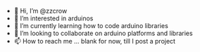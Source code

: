 - 👋 Hi, I’m @zzcrow
- 👀 I’m interested in arduinos
- 🌱 I’m currently learning how to code arduino libraries
- 💞️ I’m looking to collaborate on arduino platforms and libraries
- 📫 How to reach me ... blank for now, till I post a project

<!---
zzcrow/zzcrow is a ✨ special ✨ repository because its `README.md` (this file) appears on your GitHub profile.
You can click the Preview link to take a look at your changes.
--->

